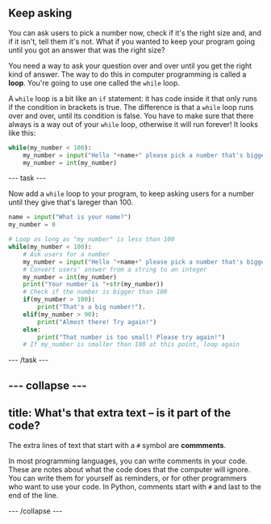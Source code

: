 ## Keep asking

You can ask users to pick a number now, check if it's the right size and, and if it isn't, tell them it's not. What if you wanted to keep your program going until you got an answer that was the right size?
  
You need a way to ask your question over and over until you get the right kind of answer. The way to do this in computer programming is called a **loop**. You're going to use one called the `while` loop.

A `while` loop is a bit like an `if` statement: it has code inside it that only runs if the condition in brackets is true. The difference is that a `while` loop runs over and over, until its condition is false. You have to make sure that there always is a way out of your `while` loop, otherwise it will run forever! It looks like this:

```python
while(my_number < 100):
    my_number = input("Hello "+name+" please pick a number that's bigger than 100")
    my_number = int(my_number)
```

--- task ---

Now add a `while` loop to your program, to keep asking users for a number until they give that's lareger than 100.

```python
name = input("What is your name?")
my_number = 0

# Loop as long as "my_number" is less than 100
while(my_number < 100):
    # Ask users for a number
    my_number = input("Hello "+name+" please pick a number that's bigger than 100")
    # Convert users' answer from a string to an integer
    my_number = int(my_number)
    print("Your number is "+str(my_number))
    # Check if the number is bigger than 100
    if(my_number > 100):
        print("That's a big number!").
    elif(my_number > 90):
        print("Almost there! Try again!")
    else:
        print("That number is too small! Please try again!")
    # If my_number is smaller than 100 at this point, loop again
```

--- /task ---

--- collapse ---
---
title: What's that extra text – is it part of the code?
---

The extra lines of text that start with a `#` symbol are **commments**.

In most programming languages, you can write comments in your code. These are notes about what the code does that the computer will ignore. You can write them for yourself as reminders, or for other programmers who want to use your code. In Python, comments start with `#` and last to the end of the line.   

--- /collapse ---
